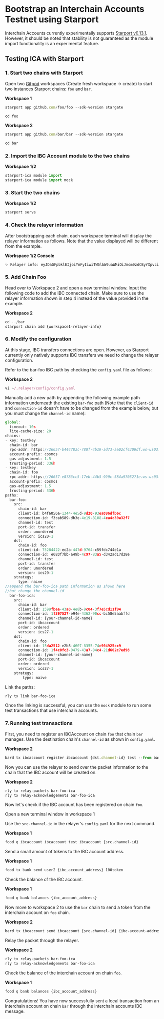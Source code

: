 # Bootstrap an Interchain Accounts Testnet using Starport

Interchain Accounts currently experimentally supports [Starport v0.13.1](https://github.com/tendermint/starport/releases/tag/v0.13.1). However, it should be noted that stability is not guaranteed as the module import functionality is an experimental feature.

## Testing ICA with Starport

### 1. Start two chains with Starport

Open two [Gitpod](https://gitpod.io/#https://github.com/chainapsis/cosmos-sdk-interchain-account) workspaces (Create fresh workspace → create) to start two instances Starport chains: `foo` and `bar`.

**Workspace 1**

```jsx
starport app github.com/foo/foo --sdk-version stargate

cd foo
```

**Workspace 2**

```jsx
starport app github.com/bar/bar --sdk-version stargate

cd bar
```

### 2. Import the IBC Account module to the two chains

**Workspace 1/2**

```jsx
starport-ica module import
starport-ica module import mock
```

### 3. Start the two chains

**Workspace 1/2**

```jsx
starport serve
```

### 4. Check the relayer information

After bootstrapping each chain, each workspace terminal will display the relayer information as follows. Note that the value displayed will be different from the example.

**Workspace 1/2 Console**

```jsx
✨ Relayer info: eyJDaGFpbklEIjoiYmFyIiwiTW5lbW9uaWMiOiJmcm9zdCByYXpvciBoYWxmIGxhdW5kcnkgcHJvZml0IHdpc2UgdG9uZSBibHVzaCBzdXJnZSBrZWVwIHRvZ2V0aGVyIHNsaWNlIHlvdXRoIHRydXRoIGVubGlzdCBjdXBib2FyZCBhYnNvcmIgc2VlZCBzZXJpZXMgZG91YmxlIHZpbGxhZ2UgdG9uZ3VlIGZsYXNoIGdvcmlsbGEiLCJSUENBZGRyZXNzIjoiaHR0cHM6Ly8yNjY1Ny1jNzllNDk2ZC1kZDk4LTQ4MWQtOTlmZi1jZGQ4OTA2NWQ4MWIud3MtZXUwMS5naXRwb2QuaW86NDQzIn0
```

### 5. Add Chain Foo

Head over to Workspace 2 and open a new terminal window. Input the following code to add the IBC connected chain. Make sure to use the relayer information shown in step 4 instead of the value provided in the example.

**Workspace 2**

```jsx
cd ../bar
starport chain add {workspace1-relayer-info}
```

### 6. Modify the configuration

At this stage, IBC transfers connections are open. However, as Starport currently only natively supports IBC transfers we need to change the relayer configuration.

Refer to the bar-foo IBC path by checking the `config.yaml` file as follows:

**Workspace 2**

```jsx
vi ~/.relayer/config/config.yaml
```

Manually add a new path by appending the following example path information underneath the existing `bar-foo` path (Note that the `client-id` and `connection-id` doesn't have to be changed from the example below, but you must change the `channel-id` name):

```jsx
global:
  timeout: 10s
  lite-cache-size: 20
chains:
- key: testkey
  chain-id: bar
  rpc-addr: https://26657-b444783c-780f-4b19-ad73-aa02cf4309df.ws-us03.gitpod.io:443
  account-prefix: cosmos
  gas-adjustment: 1.5
  trusting-period: 336h
- key: testkey
  chain-id: foo
  rpc-addr: https://26657-e8783cc5-17eb-44b5-990c-584a9705271e.ws-us03.gitpod.io:443
  account-prefix: cosmos
  gas-adjustment: 1.5
  trusting-period: 336h
paths:
  bar-foo:
    src:
      chain-id: bar
      client-id: b4f6056a-1344-4e5d-9d20-93ea896dfb6c
      connection-id: f3cab589-db3e-4e19-8108-4ea4c39a32f7
      channel-id: test
      port-id: transfer
      order: unordered
      version: ics20-1
    dst:
      chain-id: foo
      client-id: 75284422-ec2a-447d-9764-c59fdc744e1a
      connection-id: e683f7bb-a49b-4c97-83a5-d342ad17d28e
      channel-id: test
      port-id: transfer
      order: unordered
      version: ics20-1
    strategy:
      type: naive
//append the bar-foo-ica path information as shown here
//but change the channel-id
  bar-foo-ica:
    src:
      chain-id: bar
      client-id: 1599fbea-43a0-4e8b-9c04-3f7e5cd11f94
      connection-id: 1f397527-e94e-4362-90cc-bc58e5aabffd
      channel-id: {your-channel-id-name}
      port-id: ibcaccount
      order: ordered
      version: ics27-1
    dst:
      chain-id: foo
      client-id: 15da2512-e2b3-4607-8355-74c994925cc9
      connection-id: 1f4c0fc3-0479-43a7-84c4-21d602c7ed98
      channel-id: {your-channel-id-name}
      port-id: ibcaccount
      order: ordered
      version: ics27-1
    strategy:
        type: naive
```

Link the paths:

```jsx
rly tx link bar-foo-ica
```

Once the linking is successful, you can use the `mock` module to run some test transactions that use interchain accounts.

### 7. Running test transactions

First, you need to register an IBCAccount on chain `foo` that chain `bar` manages. Use the destination chain's `channel-id` as shown in `config.yaml`.

**Workspace 2**

```jsx
bard tx ibcaccount register ibcaccount {dst.channel-id} test --from bar --absolute-timeouts --packet-timeout-height "0-1000000" --packet-timeout-timestamp 0
```

Now you can use the relayer to send over the packet information to the chain that the IBC account will be created on.

**Workspace 2**

```jsx
rly tx relay-packets bar-foo-ica
rly tx relay-acknowledgements bar-foo-ica
```

Now let's check if the IBC account has been registered on chain `foo`.

Open a new terminal window in workspace 1

Use the `src.channel-id` in the relayer's `config.yaml` for the next command.

**Workspace 1**

```bash
food q ibcaccount ibcaccount test ibcaccount {src.channel-id}
```

Send a small amount of tokens to the IBC account address.

**Workspace 1**

```bash
food tx bank send user2 {ibc_account_address} 100token
```

Check the balance of the IBC account.

**Workspace 1**

```bash
food q bank balances {ibc_account_address}
```

Now move to workspace 2 to use the `bar` chain to send a token from the interchain account on `foo` chain.

**Workspace 2**

```bash
bard tx ibcaccount send ibcaccount {src.channel-id} {ibc-account-address} {receiving-account-address} 50token --from bar --absolute-timeouts --packet-timeout-height "0-1000000" --packet-timeout-timestamp 0
```

Relay the packet through the relayer.

**Workspace 2**

```bash
rly tx relay-packets bar-foo-ica
rly tx relay-acknowledgements bar-foo-ica
```

Check the balance of the interchain account on chain `foo`.

**Workspace 1**

```bash
food q bank balances {ibc_account_address}
```

Congratulations! You have now successfully sent a local transaction from an interchain account on chain `bar` through the interchain accounts IBC message.
